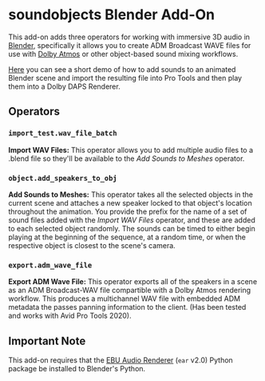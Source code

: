 # soundobjects Blender Add-On

This add-on adds three operators for working with immersive 3D audio in [Blender][blender], specifically it allows you to create ADM Broadcast
WAVE files for use with [Dolby Atmos][atmos] or other object-based sound mixing workflows.

[Here](https://vimeo.com/464569386) you can see a short demo of how to add sounds to an animated Blender scene and import the resulting file 
into Pro Tools and then play them into a Dolby DAPS Renderer.

[blender]: https://www.blender.org
[atmos]: https://www.dolby.com/technologies/dolby-atmos/

## Operators

### `import_test.wav_file_batch`

**Import WAV Files:** This operator allows you to add multiple audio files to a .blend file so they'll be available to
the *Add Sounds to Meshes* operator.

### `object.add_speakers_to_obj`

**Add Sounds to Meshes:** This operator takes all the selected objects in the current scene and attaches a new speaker 
locked to that object's location throughout the animation. You provide the prefix for the name of a set of sound files
added with the _Import WAV Files_ operator, and these are added to each selected object randomly. The sounds can be 
timed to either begin playing at the beginning of the sequence, at a random time, or when the respective object is
closest to the scene's camera.

### `export.adm_wave_file`

**Export ADM Wave File:** This operator exports all of the speakers in a scene as an ADM Broadcast-WAV file compartible
with a Dolby Atmos rendering workflow. This produces a multichannel WAV file with embedded ADM metadata the passes
panning information to the client. (Has been tested and works with Avid Pro Tools 2020).


## Important Note

This add-on requires that the [EBU Audio Renderer](https://github.com/ebu/ebu_adm_renderer) (`ear` v2.0) Python package 
be installed to Blender's Python.
